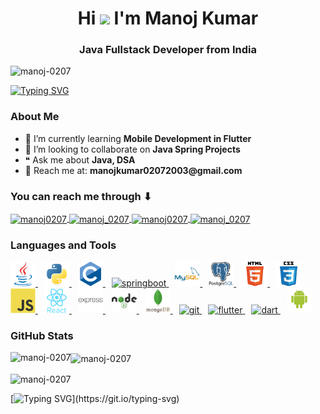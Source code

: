 
<h1 align="center">Hi <img src="https://emojis.slackmojis.com/emojis/images/1577305505/7373/hand_wave.gif?1577305505" width="50" /> I'm Manoj Kumar</h1>
<h3 align="center">Java Fullstack Developer from India</h3>

<p align="left">
    <img src="https://komarev.com/ghpvc/?username=manoj-0207&label=Profile%20views&color=0e75b6&style=flat" alt="manoj-0207" />
</p>

[![Typing SVG](https://readme-typing-svg.demolab.com?font=Fira+Code&weight=900&duration=2000&pause=1000&vCenter=true&width=435&lines=Welcome+to+my+Github+Profile+Coders+)](https://git.io/typing-svg)

<h3>About Me</h3>
<ul>
    <li>🌱 I’m currently learning <strong>Mobile Development in Flutter</strong></li>
    <li>💛 I’m looking to collaborate on <strong>Java Spring Projects</strong></li>
    <li> ❝ Ask me about <strong>Java, DSA</strong></li>
    <li>📧 Reach me at: <strong>manojkumar02072003@gmail.com</strong></li>
</ul>

<h3 align="left">You can reach me through ⬇</h3>
<p align="left">
    <a href="https://linkedin.com/in/manoj0207" target="blank">
        <img align="center" src="https://raw.githubusercontent.com/rahuldkjain/github-profile-readme-generator/master/src/images/icons/Social/linked-in-alt.svg" alt="manoj0207" height="30" width="40" />
    </a>
    <a href="https://www.leetcode.com/manoj_0207" target="blank">
        <img align="center" src="https://raw.githubusercontent.com/rahuldkjain/github-profile-readme-generator/master/src/images/icons/Social/leet-code.svg" alt="manoj_0207" height="30" width="40" />
    </a>
    <a href="https://auth.geeksforgeeks.org/user/manoj0207" target="blank">
        <img align="center" src="https://raw.githubusercontent.com/rahuldkjain/github-profile-readme-generator/master/src/images/icons/Social/geeks-for-geeks.svg" alt="manoj0207" height="30" width="40" />
    </a>
    <a href="https://www.codechef.com/users/manoj_0207" target="blank">
        <img align="center" src="https://cdn.jsdelivr.net/npm/simple-icons@3.1.0/icons/codechef.svg" alt="manoj_0207" height="30" width="40" />
    </a>
</p>

<h3>Languages and Tools</h3>
<p>
    <a href="https://www.java.com" target="_blank" rel="noreferrer" style="margin-right: 10px;">
        <img src="https://raw.githubusercontent.com/devicons/devicon/master/icons/java/java-original.svg" alt="java" width="40" height="40" />
    </a>
    <a href="https://www.python.org" target="_blank" rel="noreferrer" style="margin-right: 10px;">
        <img src="https://raw.githubusercontent.com/devicons/devicon/master/icons/python/python-original.svg" alt="python" width="40" height="40" />
    </a>
    <a href="https://www.cprogramming.com/" target="_blank" rel="noreferrer" style="margin-right: 10px;">
        <img src="https://raw.githubusercontent.com/devicons/devicon/master/icons/c/c-original.svg" alt="c" width="40" height="40" />
    </a>
    <a href="https://spring.io/" target="_blank" rel="noreferrer" style="margin-right: 10px;">
        <img src="https://www.vectorlogo.zone/logos/springio/springio-icon.svg" alt="springboot" width="40" height="40" />
    </a>
    <a href="https://www.mysql.com/" target="_blank" rel="noreferrer" style="margin-right: 10px;">
        <img src="https://raw.githubusercontent.com/devicons/devicon/master/icons/mysql/mysql-original-wordmark.svg" alt="mysql" width="40" height="40" />
    </a>
    <a href="https://www.postgresql.org" target="_blank" rel="noreferrer" style="margin-right: 10px;">
        <img src="https://raw.githubusercontent.com/devicons/devicon/master/icons/postgresql/postgresql-original-wordmark.svg" alt="postgresql" width="40" height="40" />
    </a>
    <a href="https://www.w3.org/html/" target="_blank" rel="noreferrer" style="margin-right: 10px;">
        <img src="https://raw.githubusercontent.com/devicons/devicon/master/icons/html5/html5-original-wordmark.svg" alt="html5" width="40" height="40" />
    </a>
    <a href="https://www.w3schools.com/css/" target="_blank" rel="noreferrer" style="margin-right: 10px;">
        <img src="https://raw.githubusercontent.com/devicons/devicon/master/icons/css3/css3-original-wordmark.svg" alt="css3" width="40" height="40" />
    </a>
    <a href="https://developer.mozilla.org/en-US/docs/Web/JavaScript" target="_blank" rel="noreferrer" style="margin-right: 10px;">
        <img src="https://raw.githubusercontent.com/devicons/devicon/master/icons/javascript/javascript-original.svg" alt="javascript" width="40" height="40" />
    </a>
    <a href="https://reactjs.org/" target="_blank" rel="noreferrer" style="margin-right: 10px;">
        <img src="https://raw.githubusercontent.com/devicons/devicon/master/icons/react/react-original-wordmark.svg" alt="react" width="40" height="40" />
    </a>
    <a href="https://expressjs.com" target="_blank" rel="noreferrer" style="margin-right: 10px;">
        <img src="https://raw.githubusercontent.com/devicons/devicon/master/icons/express/express-original-wordmark.svg" alt="express" width="40" height="40" />
    </a>
    <a href="https://nodejs.org" target="_blank" rel="noreferrer" style="margin-right: 10px;">
        <img src="https://raw.githubusercontent.com/devicons/devicon/master/icons/nodejs/nodejs-original-wordmark.svg" alt="nodejs" width="40" height="40" />
    </a>
    <a href="https://www.mongodb.com/" target="_blank" rel="noreferrer" style="margin-right: 10px;">
        <img src="https://raw.githubusercontent.com/devicons/devicon/master/icons/mongodb/mongodb-original-wordmark.svg" alt="mongodb" width="40" height="40" />
    </a>
    <a href="https://git-scm.com/" target="_blank" rel="noreferrer" style="margin-right: 10px;">
        <img src="https://www.vectorlogo.zone/logos/git-scm/git-scm-icon.svg" alt="git" width="40" height="40" />
    </a>
    <a href="https://flutter.dev" target="_blank" rel="noreferrer" style="margin-right: 10px;">
        <img src="https://www.vectorlogo.zone/logos/flutterio/flutterio-icon.svg" alt="flutter" width="40" height="40" />
    </a>
    <a href="https://dart.dev/" target="_blank" rel="noreferrer" style="margin-right: 10px;">
        <img src="https://www.vectorlogo.zone/logos/dartlang/dartlang-icon.svg" alt="dart" width="40" height="40" />
    </a>
    <a href="https://developer.android.com/" target="_blank" rel="noreferrer" style="margin-right: 10px;">
        <img src="https://raw.githubusercontent.com/devicons/devicon/master/icons/android/android-original-wordmark.svg" alt="android" width="40" height="40" />
    </a>
</p>


<h3>GitHub Stats</h3>
<p>
    <img align="left" src="https://github-readme-stats.vercel.app/api/top-langs?username=manoj-0207&show_icons=true&locale=en&layout=compact" alt="manoj-0207" />
</p>

<p>
    <img align="center" src="https://github-readme-stats.vercel.app/api?username=manoj-0207&show_icons=true&locale=en" alt="manoj-0207" />
</p>

<p>
    <img align="center" src="https://github-readme-streak-stats.herokuapp.com/?user=manoj-0207&" alt="manoj-0207" />
</p>

[![Typing SVG](https://readme-typing-svg.demolab.com?font=Fira+Code&weight=900&size=26&duration=2000&pause=1000&color=F7BC04&center=true&vCenter=true&width=435&lines=Have+a+Nice+Day!)](https://git.io/typing-svg)
